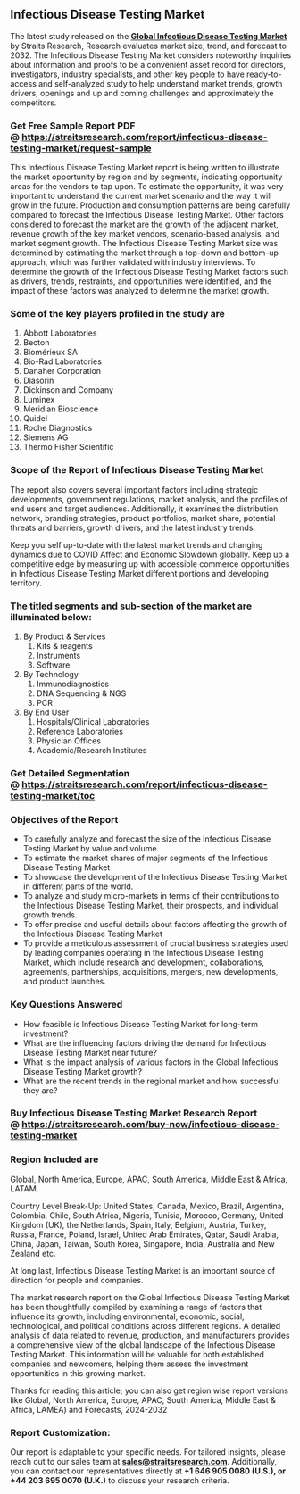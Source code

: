 <h2>Infectious Disease Testing Market</h2>
<p>The latest study released on the <strong><a href=https://straitsresearch.com/report/infectious-disease-testing-market>Global Infectious Disease Testing Market</a></strong> by Straits Research, Research evaluates market size, trend, and forecast to 2032. The Infectious Disease Testing Market considers noteworthy inquiries about information and proofs to be a convenient asset record for directors, investigators, industry specialists, and other key people to have ready-to-access and self-analyzed study to help understand market trends, growth drivers, openings and up and coming challenges and approximately the competitors.</p>
<h3>Get Free Sample Report PDF @&nbsp;<a href=https://straitsresearch.com/report/infectious-disease-testing-market/request-sample>https://straitsresearch.com/report/infectious-disease-testing-market/request-sample</a></h3>
<p>This Infectious Disease Testing Market report is being written to illustrate the market opportunity by region and by segments, indicating opportunity areas for the vendors to tap upon. To estimate the opportunity, it was very important to understand the current market scenario and the way it will grow in the future. Production and consumption patterns are being carefully compared to forecast the Infectious Disease Testing Market. Other factors considered to forecast the market are the growth of the adjacent market, revenue growth of the key market vendors, scenario-based analysis, and market segment growth. The Infectious Disease Testing Market size was determined by estimating the market through a top-down and bottom-up approach, which was further validated with industry interviews. To determine the growth of the Infectious Disease Testing Market factors such as drivers, trends, restraints, and opportunities were identified, and the impact of these factors was analyzed to determine the market growth.</p>
<h3>Some of the key players profiled in the study are</h3>
<p><ol>
<li>Abbott Laboratories</li>
<li>Becton</li>
<li>Biom&eacute;rieux SA</li>
<li>Bio-Rad Laboratories</li>
<li>Danaher Corporation</li>
<li>Diasorin</li>
<li>Dickinson and Company</li>
<li>Luminex</li>
<li>Meridian Bioscience</li>
<li>Quidel</li>
<li>Roche Diagnostics</li>
<li>Siemens AG</li>
<li>Thermo Fisher Scientific</li>
</ol></p>
<h3>Scope of the Report of Infectious Disease Testing Market</h3>
<p>The report also covers several important factors including strategic developments, government regulations, market analysis, and the profiles of end users and target audiences. Additionally, it examines the distribution network, branding strategies, product portfolios, market share, potential threats and barriers, growth drivers, and the latest industry trends.</p>
<p>Keep yourself up-to-date with the latest market trends and changing dynamics due to COVID Affect and Economic Slowdown globally. Keep up a competitive edge by measuring up with accessible commerce opportunities in Infectious Disease Testing Market different portions and developing territory.</p>
<h3>The titled segments and sub-section of the market are illuminated below:</h3>
<p><ol>
<li>By Product &amp; Services
<ol>
<li>Kits &amp; reagents</li>
<li>Instruments</li>
<li>Software</li>
</ol>
</li>
<li>By Technology
<ol>
<li>Immunodiagnostics</li>
<li>DNA Sequencing &amp; NGS</li>
<li>PCR</li>
</ol>
</li>
<li>By End User
<ol>
<li>Hospitals/Clinical Laboratories</li>
<li>Reference Laboratories</li>
<li>Physician Offices</li>
<li>Academic/Research Institutes</li>
</ol>
</li>
</ol></p>
<h3>Get Detailed Segmentation @&nbsp;<a href=https://straitsresearch.com/report/infectious-disease-testing-market/toc>https://straitsresearch.com/report/infectious-disease-testing-market/toc</a></h3>
<h3>Objectives of the Report</h3>
<ul>
<li>To carefully analyze and forecast the size of the Infectious Disease Testing Market by value and volume.</li>
<li>To estimate the market shares of major segments of the Infectious Disease Testing Market</li>
<li>To showcase the development of the Infectious Disease Testing Market in different parts of the world.</li>
<li>To analyze and study micro-markets in terms of their contributions to the Infectious Disease Testing Market, their prospects, and individual growth trends.</li>
<li>To offer precise and useful details about factors affecting the growth of the Infectious Disease Testing Market</li>
<li>To provide a meticulous assessment of crucial business strategies used by leading companies operating in the Infectious Disease Testing Market, which include research and development, collaborations, agreements, partnerships, acquisitions, mergers, new developments, and product launches.</li>
</ul>
<h3>Key Questions Answered</h3>
<ul>
<li>How feasible is Infectious Disease Testing Market for long-term investment?</li>
<li>What are the influencing factors driving the demand for Infectious Disease Testing Market near future?</li>
<li>What is the impact analysis of various factors in the Global Infectious Disease Testing Market growth?</li>
<li>What are the recent trends in the regional market and how successful they are?</li>
</ul>
<h3>Buy Infectious Disease Testing Market Research Report @&nbsp;<strong><a href=https://straitsresearch.com/buy-now/infectious-disease-testing-market>https://straitsresearch.com/buy-now/infectious-disease-testing-market</a></strong></h3>
<h3>Region Included are</h3>
<p>Global, North America, Europe, APAC, South America, Middle East &amp; Africa, LATAM.</p>
<p>Country Level Break-Up: United States, Canada, Mexico, Brazil, Argentina, Colombia, Chile, South Africa, Nigeria, Tunisia, Morocco, Germany, United Kingdom (UK), the Netherlands, Spain, Italy, Belgium, Austria, Turkey, Russia, France, Poland, Israel, United Arab Emirates, Qatar, Saudi Arabia, China, Japan, Taiwan, South Korea, Singapore, India, Australia and New Zealand etc.</p>
<p>At long last, Infectious Disease Testing Market is an important source of direction for people and companies.</p>
<p>The market research report on the Global Infectious Disease Testing Market has been thoughtfully compiled by examining a range of factors that influence its growth, including environmental, economic, social, technological, and political conditions across different regions. A detailed analysis of data related to revenue, production, and manufacturers provides a comprehensive view of the global landscape of the Infectious Disease Testing Market. This information will be valuable for both established companies and newcomers, helping them assess the investment opportunities in this growing market.</p>
<p>Thanks for reading this article; you can also get region wise report versions like Global, North America, Europe, APAC, South America, Middle East &amp; Africa, LAMEA) and Forecasts, 2024-2032</p>
<h3>Report Customization:</h3>
<p>Our report is adaptable to your specific needs. For tailored insights, please reach out to our sales team at <strong><a href=mailto:sales@straitsresearch.com>sales@straitsresearch.com</a></strong>. Additionally, you can contact our representatives directly at <strong>+1 646 905 0080 (U.S.), or +44 203 695 0070 (U.K.)</strong> to discuss your research criteria.</p>
